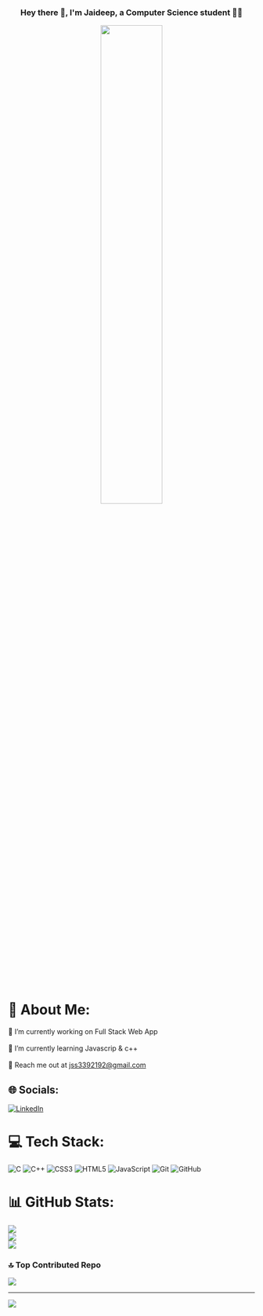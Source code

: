 ### <div align="center">Hey there 👋, I'm Jaideep, a Computer Science student 👨‍💻</div>  
  

<div align="center">
<img src="https://cdn.pixabay.com/animation/2024/07/07/07/05/07-05-11-50_512.gif" align="center" style="width: 50%" />
</div>  
  

# 💫 About Me:
🔭 I’m currently working on Full Stack Web App<br><br>🌱 I’m currently learning Javascrip & c++<br><br>📧 Reach me out at jss3392192@gmail.com


## 🌐 Socials:
[![LinkedIn](https://img.shields.io/badge/LinkedIn-%230077B5.svg?logo=linkedin&logoColor=white)](https://linkedin.com/in/jaideepsekhon) 

# 💻 Tech Stack:
![C](https://img.shields.io/badge/c-%2300599C.svg?style=for-the-badge&logo=c&logoColor=white) ![C++](https://img.shields.io/badge/c++-%2300599C.svg?style=for-the-badge&logo=c%2B%2B&logoColor=white) ![CSS3](https://img.shields.io/badge/css3-%231572B6.svg?style=for-the-badge&logo=css3&logoColor=white) ![HTML5](https://img.shields.io/badge/html5-%23E34F26.svg?style=for-the-badge&logo=html5&logoColor=white) ![JavaScript](https://img.shields.io/badge/javascript-%23323330.svg?style=for-the-badge&logo=javascript&logoColor=%23F7DF1E) ![Git](https://img.shields.io/badge/git-%23F05033.svg?style=for-the-badge&logo=git&logoColor=white) ![GitHub](https://img.shields.io/badge/github-%23121011.svg?style=for-the-badge&logo=github&logoColor=white)
# 📊 GitHub Stats:
![](https://github-readme-stats.vercel.app/api?username=jssAFC&theme=neon&hide_border=false&include_all_commits=true&count_private=false)<br/>
![](https://github-readme-streak-stats.herokuapp.com/?user=jssAFC&theme=neon&hide_border=false)<br/>
![](https://github-readme-stats.vercel.app/api/top-langs/?username=jssAFC&theme=neon&hide_border=false&include_all_commits=true&count_private=false&layout=compact)

### 🔝 Top Contributed Repo
![](https://github-contributor-stats.vercel.app/api?username=jssAFC&limit=5&theme=neon&combine_all_yearly_contributions=true)

---
[![](https://visitcount.itsvg.in/api?id=jssAFC&icon=1&color=0)](https://visitcount.itsvg.in)

<!-- Proudly created with GPRM ( https://gprm.itsvg.in ) -->
